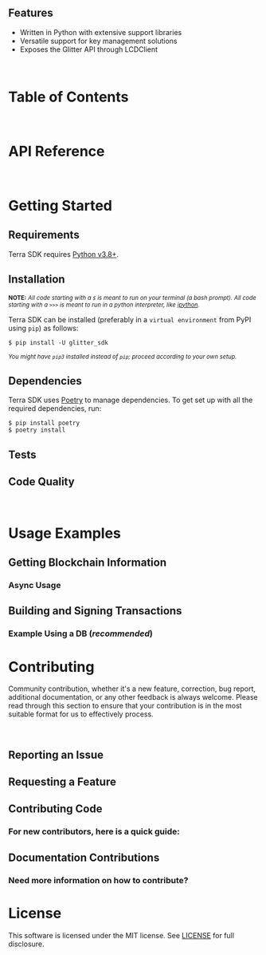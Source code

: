 ## Features

- Written in Python with extensive support libraries
- Versatile support for key management solutions
- Exposes the Glitter API through LCDClient

<br/>

# Table of Contents


<br/>

# API Reference


<br/>

# Getting Started


## Requirements

Terra SDK requires <a href="https://www.python.org/downloads/">Python v3.8+</a>.

## Installation

<sub>**NOTE:** _All code starting with a `$` is meant to run on your terminal (a bash prompt). All code starting with a `>>>` is meant to run in a python interpreter, like <a href="https://pypi.org/project/ipython/">ipython</a>._</sub>

Terra SDK can be installed (preferably in a `virtual environment` from PyPI using `pip`) as follows:

```
$ pip install -U glitter_sdk
```

<sub>_You might have `pip3` installed instead of `pip`; proceed according to your own setup._<sub>


## Dependencies

Terra SDK uses <a href="https://python-poetry.org/">Poetry</a> to manage dependencies. To get set up with all the required dependencies, run:

```
$ pip install poetry
$ poetry install
```

## Tests


## Code Quality



<br/>

# Usage Examples


## Getting Blockchain Information


### Async Usage


## Building and Signing Transactions


### Example Using a DB (_recommended_)

# Contributing

Community contribution, whether it's a new feature, correction, bug report, additional documentation, or any other feedback is always welcome. Please read through this section to ensure that your contribution is in the most suitable format for us to effectively process.

<br/>

## Reporting an Issue


## Requesting a Feature



## Contributing Code


### For new contributors, here is a quick guide:


## Documentation Contributions


### Need more information on how to contribute?


# License

This software is licensed under the MIT license. See [LICENSE](./LICENSE) for full disclosure.


